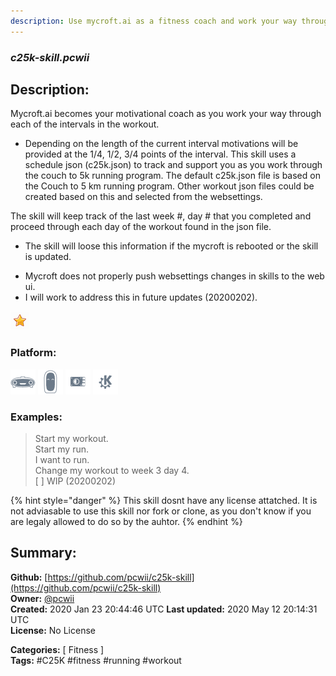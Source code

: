 ```yaml
---
description: Use mycroft.ai as a fitness coach and work your way through the 9 week Couch to 5km running program
---
```


### _c25k-skill.pcwii_  
## Description:  
Mycroft.ai becomes your motivational coach as you work your way through each of the intervals in the workout.
* Depending on the length of the current interval motivations will be provided at the 1/4, 1/2, 3/4
points of the interval.
This skill uses a schedule json (c25k.json) to track and support you as you work
through the couch to 5k running program.
The default c25k.json file is based on the Couch to 5 km running program.
Other workout json files could be created based on this and selected from the websettings.

The skill will keep track of the last week #, day # that you completed and proceed through each day
of the workout found in the json file.
* The skill will loose this information if the mycroft is rebooted or the skill is updated.
- Mycroft does not properly push websettings changes in skills to the web ui.
- I will work to address this in future updates (20200202).  
  
![](../.gitbook/assets/star.png)  
  
### Platform:  
 ![Mark I](../.gitbook/assets/mark-1-icon.png)  ![Mark II](../.gitbook/assets/mark-2-icon.png)  ![Picroft](../.gitbook/assets/picroft-icon.png)  ![plasmoid](../.gitbook/assets/kde.png)   
### Examples:  
> Start my workout.  
> Start my run.  
> I want to run.  
> Change my workout to week 3 day 4.  
> [ ] WIP (20200202)  
  
{% hint style="danger" %}
This skill dosnt have any license attatched. It is not adviasable to use this skill nor fork or clone, as you don't know if you are legaly allowed to do so by the auhtor.
{% endhint %}
  
## Summary:  
**Github:** [https://github.com/pcwii/c25k-skill](https://github.com/pcwii/c25k-skill)  
**Owner:** [@pcwii](https://github.com/pcwii)  
**Created:** 2020 Jan 23 20:44:46 UTC  **Last updated:** 2020 May 12 20:14:31 UTC  
**License:** No License  
  
**Categories:** [ Fitness ]   
**Tags:** \#C25K \#fitness \#running \#workout   
